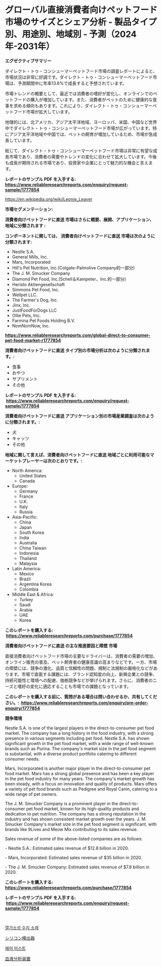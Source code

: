 <p><h1>グローバル直接消費者向けペットフード市場のサイズとシェア分析 - 製品タイプ別、用途別、地域別 - 予測（2024年-2031年）</h1></p><p><strong>エグゼクティブサマリー</strong></p>
<p><p>ダイレクト・トゥ・コンシューマーペットフード市場の調査レポートによると、市場状況は非常に好調です。ダイレクト・トゥ・コンシューマーペットフード市場は、予測期間中に年率13.6%で成長すると予想されています。</p><p>市場トレンドの概要として、最近では消費者の嗜好が変化し、オンラインでのペットフードの購入が増加しています。また、消費者がペットのために健康的な食事を求める傾向もあります。これにより、ダイレクト・トゥ・コンシューマーペットフード市場が拡大しています。</p><p>地理的には、北アメリカ、アジア太平洋地域、ヨーロッパ、米国、中国など世界中でダイレクト・トゥ・コンシューマーペットフード市場が広がっています。特にアジア太平洋地域や中国では、ペットの飼育が増加しているため、市場が急成長しています。</p><p>総じて、ダイレクト・トゥ・コンシューマーペットフード市場は非常に有望な成長市場であり、消費者の需要やトレンドの変化に合わせて拡大しています。今後も成長が期待される市場であり、投資家や企業にとって魅力的な機会と言えます。</p></p>
<p><strong>レポートのサンプル PDF を入手する: <a href="https://www.reliableresearchreports.com/enquiry/request-sample/1777854">https://www.reliableresearchreports.com/enquiry/request-sample/1777854</a></strong></p>
<p><a href="https://en.wikipedia.org/wiki/Leonie_Leaver">https://en.wikipedia.org/wiki/Leonie_Leaver</a></p>
<p><strong>市場セグメンテーション:</strong></p>
<p><strong> 消費者向けペットフードに直送 市場はさらに概要、展開、アプリケーション、地域に分類されます :</strong></p>
<p><strong>コンポーネントに関しては、 消費者向けペットフードに直送 市場は次のように分類されます: &nbsp;</strong></p>
<p><ul><li>Nestle S.A.</li><li>General Mills, Inc.</li><li>Mars, Incorporated</li><li>Hill's Pet Nutrition, Inc.(Colgate-Palmolive Company的一部分)</li><li>The J. M. Smucker Company</li><li>Diamond Pet Food, Inc.(Schell＆Kampeter、Inc.的一部分)</li><li>Heristo Aktiengesellschaft</li><li>Simmons Pet Food, Inc.</li><li>Wellpet LLC.</li><li>The Farmer's Dog, Inc.</li><li>Jinx, Inc.</li><li>JustFoodForDogs LLC</li><li>Ollie Pets, Inc.</li><li>Farmina Pet Foods Holding B.V.</li><li>NomNomNow, Inc.</li></ul></p>
<p><strong><a href="https://www.reliableresearchreports.com/global-direct-to-consumer-pet-food-market-r1777854">https://www.reliableresearchreports.com/global-direct-to-consumer-pet-food-market-r1777854</a></strong></p>
<p><strong> 消費者向けペットフードに直送 タイプ別の市場分析は次のように分類されます。:</strong></p>
<p><ul><li>食事</li><li>おやつ</li><li>サプリメント</li><li>その他</li></ul></p>
<p><strong>レポートのサンプル PDF を入手する: &nbsp;<a href="https://www.reliableresearchreports.com/enquiry/request-sample/1777854">https://www.reliableresearchreports.com/enquiry/request-sample/1777854</a></strong></p>
<p><strong> 消費者向けペットフードに直送 アプリケーション別の市場産業調査は次のように分類されます。:</strong></p>
<p><ul><li>犬</li><li>キャッツ</li><li>その他</li></ul></p>
<p><strong>地域に関して言えば、消費者向けペットフードに直送 地域ごとに利用可能なマーケットプレーヤーは次のとおりです。:</strong></p>
<p><ul>
    <li>
        North America:
        <ul>
            <li>United States</li>
            <li>Canada</li>
        </ul>
    </li>
    <li>
        Europe:
        <ul>
            <li>Germany</li>
            <li>France</li>
            <li>U.K.</li>
            <li>Italy</li>
            <li>Russia</li>
        </ul>
    </li>
    <li>
        Asia-Pacific:
        <ul>
            <li>China</li>
            <li>Japan</li>
            <li>South Korea</li>
            <li>India</li>
            <li>Australia</li>
            <li>China Taiwan</li>
            <li>Indonesia</li>
            <li>Thailand</li>
            <li>Malaysia</li>
        </ul>
    </li>
    <li>
        Latin America:
        <ul>
            <li>Mexico</li>
            <li>Brazil</li>
            <li>Argentina Korea</li>
            <li>Colombia</li>
        </ul>
    </li>
    <li>
        Middle East & Africa:
        <ul>
            <li>Turkey</li>
            <li>Saudi</li>
            <li>Arabia</li>
            <li>UAE</li>
            <li>Korea</li>
        </ul>
    </li>
    </ul></p>
<p><strong>このレポートを購入する: &nbsp;<a href="https://www.reliableresearchreports.com/purchase/1777854">https://www.reliableresearchreports.com/purchase/1777854</a></strong></p>
<p><strong>消費者向けペットフードに直送 の主な推進要因と障壁 市場</strong></p>
<p><p>直接消費者向けペットフード市場の主要なドライバーは、消費者の需要の増加、オンライン販売の普及、ペット飼育者の健康意識の高まりなどです。一方、市場の障壁には、競争の激化、品質と信頼性の問題、規制と法規制の厳格化などがあります。市場で直面する課題には、ブランド認知度の向上、新興企業との競争、持続可能性と環境への配慮、価格競争などが挙げられます。さらに、消費者のニーズと嗜好の変化に適応することも市場での課題となっています。</p></p>
<p><strong>このレポートを購入する前に、質問がある場合は問い合わせるか、共有してください。:&nbsp; <a href="https://www.reliableresearchreports.com/enquiry/pre-order-enquiry/1777854">https://www.reliableresearchreports.com/enquiry/pre-order-enquiry/1777854</a></strong></p>
<p><strong>競争環境</strong></p>
<p><p>Nestle S.A. is one of the largest players in the direct-to-consumer pet food market. The company has a long history in the food industry, with a strong presence in various segments including pet food. Nestle S.A. has shown significant growth in the pet food market, with a wide range of well-known brands such as Purina. The company's market size in the pet food segment is substantial, with a diverse product portfolio catering to different consumer needs.</p><p>Mars, Incorporated is another major player in the direct-to-consumer pet food market. Mars has a strong global presence and has been a key player in the pet food industry for many years. The company's market growth has been steady, with a focus on innovation and quality of products. Mars offers a variety of pet food brands such as Pedigree and Royal Canin, catering to a wide range of pet owners.</p><p>The J. M. Smucker Company is a prominent player in the direct-to-consumer pet food market, known for its high-quality products and dedication to pet nutrition. The company has a strong reputation in the industry and has shown consistent market growth over the years. J. M. Smucker Company's market size in the pet food segment is significant, with brands like 9Lives and Meow Mix contributing to its sales revenue.</p><p>Sales revenue of some of the above-listed companies are as follows:</p><p>- Nestle S.A.: Estimated sales revenue of $12.8 billion in 2020.</p><p>- Mars, Incorporated: Estimated sales revenue of $35 billion in 2020.</p><p>- The J. M. Smucker Company: Estimated sales revenue of $7.8 billion in 2020.</p></p>
<p><strong>このレポートを購入する: &nbsp; <a href="https://www.reliableresearchreports.com/purchase/1777854">https://www.reliableresearchreports.com/purchase/1777854</a></strong></p>
<p><strong>レポートのサンプル PDF を入手する: &nbsp;<a href="https://www.reliableresearchreports.com/enquiry/request-sample/1777854">https://www.reliableresearchreports.com/enquiry/request-sample/1777854</a></strong><strong></strong></p>
<p>&nbsp;</p>
<p><p><a href="https://github.com/mpodehpw07370073/Market-Research-Report-List-3/blob/main/327947633647.md">열가소성 수지 소재</a></p><p><a href="https://github.com/DanykaKilback/Market-Research-Report-List-2/blob/main/423282126308.md">シリコン検出器</a></p><p><a href="https://github.com/nicholasellison0076890/Market-Research-Report-List-2/blob/main/329926233646.md">헤어 미스트</a></p><p><a href="https://github.com/mohamedbakry57/Market-Research-Report-List-5/blob/main/350926726309.md">血液分析装置</a></p></p>